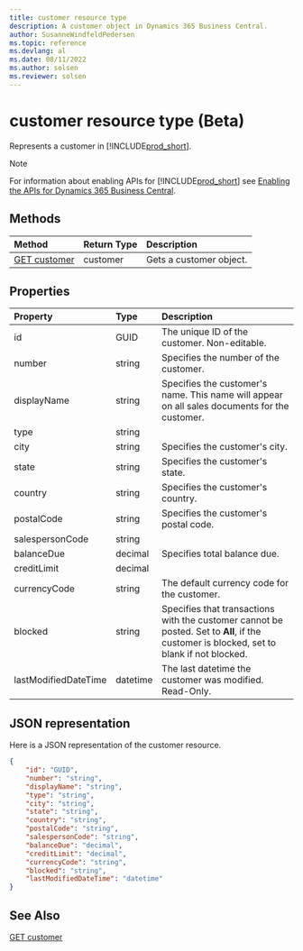 ```yaml
---
title: customer resource type
description: A customer object in Dynamics 365 Business Central.
author: SusanneWindfeldPedersen
ms.topic: reference
ms.devlang: al
ms.date: 08/11/2022
ms.author: solsen
ms.reviewer: solsen
---
```


# customer resource type (Beta)

<!-- START>DO_NOT_EDIT -->
<!-- IMPORTANT:Do not edit any of the content between here and the END>DO_NOT_EDIT. -->
Represents a customer in [!INCLUDE[prod_short](../../../includes/prod_short.md)].

> [!NOTE]
> For information about enabling APIs for [!INCLUDE[prod_short](../../../includes/prod_short.md)] see [Enabling the APIs for Dynamics 365 Business Central](../../../api-reference/v2.0/enabling-apis-for-dynamics-nav.md).

## Methods

| Method | Return Type|Description |
|:--------------------|:-----------|:-------------------------|
|[GET customer](../api/dynamics_customer_get.md)|customer|Gets a customer object.|



## Properties

| Property           | Type   |Description     |
|:-------------------|:-------|:---------------|
|id|GUID|The unique ID of the customer. Non-editable.|
|number|string|Specifies the number of the customer.|
|displayName|string|Specifies the customer's name. This name will appear on all sales documents for the customer.|
|type|string||
|city|string|Specifies the customer's city.|
|state|string|Specifies the customer's state.|
|country|string|Specifies the customer's country.|
|postalCode|string|Specifies the customer's postal code.|
|salespersonCode|string||
|balanceDue|decimal|Specifies total balance due.|
|creditLimit|decimal||
|currencyCode|string|The default currency code for the customer.|
|blocked|string|Specifies that transactions with the customer cannot be posted. Set to **All**, if the customer is blocked, set to blank if not blocked.|
|lastModifiedDateTime|datetime|The last datetime the customer was modified. Read-Only.|

## JSON representation

Here is a JSON representation of the customer resource.


```json
{
    "id": "GUID",
    "number": "string",
    "displayName": "string",
    "type": "string",
    "city": "string",
    "state": "string",
    "country": "string",
    "postalCode": "string",
    "salespersonCode": "string",
    "balanceDue": "decimal",
    "creditLimit": "decimal",
    "currencyCode": "string",
    "blocked": "string",
    "lastModifiedDateTime": "datetime"
}
```
<!-- IMPORTANT: END>DO_NOT_EDIT -->

## See Also
[GET customer](../api/dynamics_customer_get.md)
